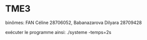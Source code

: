 # TME3

binômes: FAN Céline 28706052, Babanazarova Dilyara 28709428


exécuter le programme ainsi: ./systeme -temps=2s